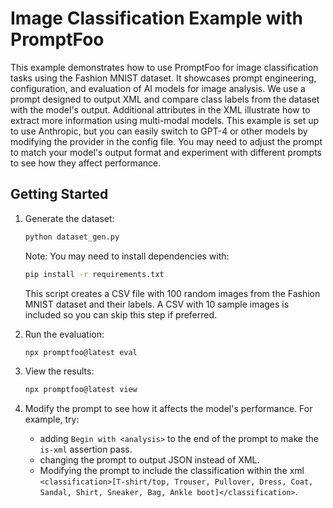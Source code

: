 # Image Classification Example with PromptFoo

This example demonstrates how to use PromptFoo for image classification tasks using the Fashion MNIST dataset. It showcases prompt engineering, configuration, and evaluation of AI models for image analysis. We use a prompt designed to output XML and compare class labels from the dataset with the model's output. Additional attributes in the XML illustrate how to extract more information using multi-modal models. This example is set up to use Anthropic, but you can easily switch to GPT-4 or other models by modifying the provider in the config file. You may need to adjust the prompt to match your model's output format and experiment with different prompts to see how they affect performance.

## Getting Started

1. Generate the dataset:

   ```sh
   python dataset_gen.py
   ```

   Note: You may need to install dependencies with:

   ```sh
   pip install -r requirements.txt
   ```

   This script creates a CSV file with 100 random images from the Fashion MNIST dataset and their labels. A CSV with 10 sample images is included so you can skip this step if preferred.

2. Run the evaluation:

   ```sh
   npx promptfoo@latest eval
   ```

3. View the results:

   ```sh
   npx promptfoo@latest view
   ```

4. Modify the prompt to see how it affects the model's performance. For example, try:
   - adding `Begin with <analysis>` to the end of the prompt to make the `is-xml` assertion pass.
   - changing the prompt to output JSON instead of XML.
   - Modifying the prompt to include the classification within the xml `<classification>[T-shirt/top, Trouser, Pullover, Dress, Coat, Sandal, Shirt, Sneaker, Bag, Ankle boot]</classification>`.
